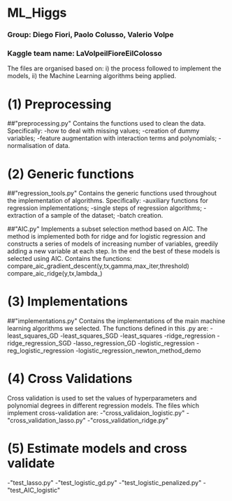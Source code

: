 # ML_Higgs

### Group: Diego Fiori, Paolo Colusso, Valerio Volpe
### Kaggle team name: LaVolpeilFioreEilColosso

The files are organised based on:
i) the process followed to implement the models,
ii) the Machine Learning algorithms being applied.

# (1) Preprocessing 

##"preprocessing.py"
Contains the functions used to clean the data. Specifically:
-how to deal with missing values;
-creation of dummy variables;
-feature augmentation with interaction terms and polynomials;
-normalisation of data.



# (2) Generic functions

##"regression_tools.py"
Contains the generic functions used throughout the implementation of algorithms. Specifically:
-auxiliary functions for regression implementations;
-single steps of regression algorithms;
-extraction of a sample of the dataset;
-batch creation.

##"AIC.py"
Implements a subset selection method based on AIC. The method is implemented both for ridge and for logistic regression and constructs a series of models of increasing number of variables, greedily adding a new variable at each step. In the end the best of these models is selected using AIC. Contains the functions:
compare_aic_gradient_descent(y,tx,gamma,max_iter,threshold)
compare_aic_ridge(y,tx,lambda_)



# (3) Implementations

##"implementations.py"
Contains the implementations of the main machine learning algorithms we selected. The functions defined in this .py are:
-least_squares_GD
-least_squares_SGD
-least_squares
-ridge_regression
-ridge_regression_SGD
-lasso_regression_GD
-logistic_regression
-reg_logistic_regression
-logistic_regression_newton_method_demo



# (4) Cross Validations
Cross validation is used to set the values of hyperparameters and polynomial degrees in different regression models. The files which implement cross-validation are:
-"cross_validaion_logistic.py"
-"cross_validation_lasso.py"
-"cross_validation_ridge.py"



# (5) Estimate models and cross validate
-"test_lasso.py"
-"test_logistic_gd.py"
-"test_logistic_penalized.py"
-"test_AIC_logistic"




